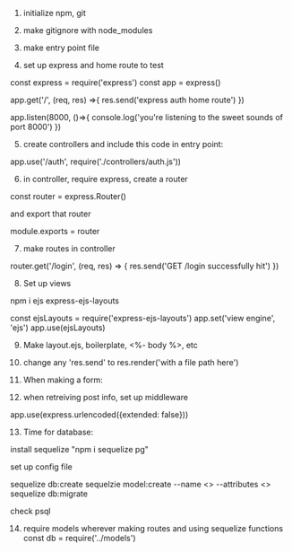 1. initialize npm, git
2. make gitignore with node_modules
3. make entry point file

4. set up express and home route to test

const express = require('express')
const app = express()

app.get('/', (req, res) =>{
    res.send('express auth home route')
})

app.listen(8000, ()=>{
    console.log('you\'re listening to the sweet sounds of port 8000')
})

5. create controllers and include this code in entry point:

app.use('/auth', require('./controllers/auth.js'))

6. in controller, require express, create a router

const router = express.Router()

and export that router

module.exports = router

7. make routes in controller

router.get('/login', (req, res) => {
    res.send('GET /login successfully hit')
})

8. Set up views

npm i ejs express-ejs-layouts

const ejsLayouts = require('express-ejs-layouts')
app.set('view engine', 'ejs')
app.use(ejsLayouts)

9. Make layout.ejs, boilerplate, <%- body %>, etc

10. change any 'res.send' to res.render('with a file path here')

11. When making a form:

12. when retreiving post info, set up middleware

app.use(express.urlencoded({extended: false}))

13. Time for database:

install sequelize "npm i sequelize pg"

set up config file

sequelize db:create <name of database>
sequelzie model:create --name <> --attributes <>
sequelize db:migrate

check psql

14. require models wherever making routes and using sequelize functions
const db = require('../models')




